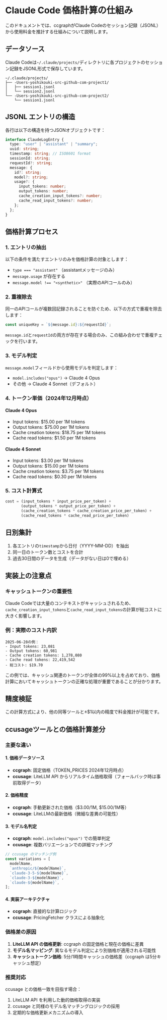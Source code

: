 # Claude Code 価格計算の仕組み

このドキュメントでは、ccgraphがClaude Codeのセッション記録（JSONL）から使用料金を推計する仕組みについて説明します。

## データソース

Claude Codeは`~/.claude/projects/`ディレクトリに各プロジェクトのセッション記録をJSONL形式で保存しています。

```
~/.claude/projects/
├── -Users-yoshikouki-src-github-com-project1/
│   ├── session1.jsonl
│   └── session2.jsonl
└── -Users-yoshikouki-src-github-com-project2/
    └── session1.jsonl
```

## JSONL エントリの構造

各行は以下の構造を持つJSONオブジェクトです：

```typescript
interface ClaudeLogEntry {
  type: "user" | "assistant" | "summary";
  uuid: string;
  timestamp: string; // ISO8601 format
  sessionId: string;
  requestId?: string;
  message: {
    id?: string;
    model?: string;
    usage?: {
      input_tokens: number;
      output_tokens: number;
      cache_creation_input_tokens?: number;
      cache_read_input_tokens?: number;
    };
  };
}
```

## 価格計算プロセス

### 1. エントリの抽出

以下の条件を満たすエントリのみを価格計算の対象とします：

- `type === "assistant"` （assistantメッセージのみ）
- `message.usage` が存在する
- `message.model !== "<synthetic>"` （実際のAPIコールのみ）

### 2. 重複除去

同一のAPIコールが複数回記録されることを防ぐため、以下の方式で重複を除去します：

```typescript
const uniqueKey = `${message.id}:${requestId}`;
```

`message.id`と`requestId`の両方が存在する場合のみ、この組み合わせで重複チェックを行います。

### 3. モデル判定

`message.model`フィールドから使用モデルを判定します：

- `model.includes("opus")` → Claude 4 Opus
- その他 → Claude 4 Sonnet（デフォルト）

### 4. トークン単価（2024年12月時点）

#### Claude 4 Opus
- Input tokens: $15.00 per 1M tokens
- Output tokens: $75.00 per 1M tokens  
- Cache creation tokens: $18.75 per 1M tokens
- Cache read tokens: $1.50 per 1M tokens

#### Claude 4 Sonnet
- Input tokens: $3.00 per 1M tokens
- Output tokens: $15.00 per 1M tokens
- Cache creation tokens: $3.75 per 1M tokens
- Cache read tokens: $0.30 per 1M tokens

### 5. コスト計算式

```typescript
cost = (input_tokens * input_price_per_token) +
       (output_tokens * output_price_per_token) +
       (cache_creation_tokens * cache_creation_price_per_token) +
       (cache_read_tokens * cache_read_price_per_token)
```

## 日別集計

1. 各エントリの`timestamp`から日付（YYYY-MM-DD）を抽出
2. 同一日のトークン数とコストを合計
3. 過去30日間のデータを生成（データがない日は0で埋める）

## 実装上の注意点

### キャッシュトークンの重要性

Claude Codeでは大量のコンテキストがキャッシュされるため、`cache_creation_input_tokens`と`cache_read_input_tokens`の計算が総コストに大きく影響します。

### 例：実際のコスト内訳

```
2025-06-28の例：
- Input tokens: 23,081
- Output tokens: 60,981  
- Cache creation tokens: 1,278,080
- Cache read tokens: 22,419,542
- 総コスト: $19.70
```

この例では、キャッシュ関連のトークンが全体の99%以上を占めており、価格計算においてキャッシュトークンの正確な処理が重要であることが分かります。

## 精度検証

この計算方式により、他の同等ツールと±$1以内の精度で料金推計が可能です。

## ccusageツールとの価格計算差分

### 主要な違い

#### 1. 価格データソース
- **ccgraph**: 固定価格（TOKEN_PRICES 2024年12月時点）
- **ccusage**: LiteLLM API からリアルタイム価格取得（フォールバック時は事前取得データ）

#### 2. 価格精度
- **ccgraph**: 手動更新された価格（$3.00/1M, $15.00/1M等）
- **ccusage**: LiteLLMの最新価格（微細な差異の可能性）

#### 3. モデル名判定
- **ccgraph**: `model.includes("opus")` での簡単判定
- **ccusage**: 複数バリエーションでの詳細マッチング

```typescript
// ccusage のマッチング例
const variations = [
  modelName,
  `anthropic/${modelName}`,
  `claude-3-5-${modelName}`,
  `claude-3-${modelName}`,
  `claude-${modelName}`,
];
```

#### 4. 実装アーキテクチャ
- **ccgraph**: 直接的な計算ロジック
- **ccusage**: PricingFetcher クラスによる抽象化

### 価格差の原因

1. **LiteLLM API の価格更新**: ccgraph の固定価格と現在の価格に差異
2. **モデル名マッピング**: 異なるモデル判定により別価格が適用される可能性
3. **キャッシュトークン価格**: 5分/1時間キャッシュの価格差（ccgraph は5分キャッシュ想定）

### 推奨対応

ccusage との価格一致を目指す場合：
1. LiteLLM API を利用した動的価格取得の実装
2. ccusage と同様のモデル名マッチングロジックの採用
3. 定期的な価格更新メカニズムの導入